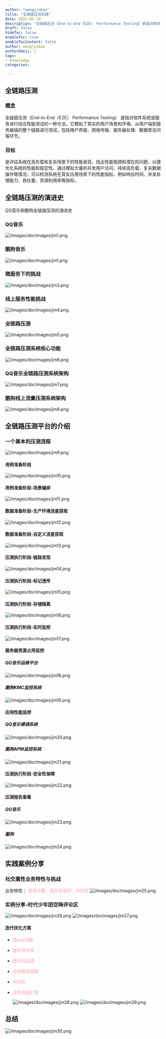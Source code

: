 ```yaml
---
author: "wangjinbao"
title: "全链路压测实践"
date: 2022-05-19
description: "全链路压测（End-to-End（E2E） Performance Testing）是指对软件系统或服务进行综合性能测试的一种方法。"
draft: false
hideToc: false
enableToc: true
enableTocContent: false
author: wangjinbao
authorEmoji: 👻
tags:
- knowledge
categories:

---
```

## 全链路压测
### 概念
全链路压测（End-to-End（E2E） Performance Testing）
是指对软件系统或服务进行综合性能测试的一种方法。它模拟了真实的用户场景和环境，从用户端到服务器端的整个链路进行测试，包括用户界面、网络传输、服务器处理、数据库访问等环节。
### 目标
是评估系统在高负载和复杂场景下的性能表现，找出性能瓶颈和潜在的问题，以便优化系统的性能和稳定性。通过模拟大量的并发用户访问、持续高负载、复杂数据操作等情况，可以检测系统在真实应用场景下的性能指标，例如响应时间、并发处理能力、吞吐量、资源利用率等指标。

## 全链路压测的演进史
QQ音乐和酷狗全链路压测的演进史
### QQ音乐
![/images/docImages/jm1.png](/images/docImages/jm1.png)

### 酷狗音乐
![/images/docImages/jm1.png](/images/docImages/jm1.png)

### 微服务下的挑战
![/images/docImages/jm3.png](/images/docImages/jm3.png)

### 线上服务性能挑战
![/images/docImages/jm4.png](/images/docImages/jm4.png)
### 全链路压测
![/images/docImages/jm5.png](/images/docImages/jm5.png)
### 全链路压测系统核心功能
![/images/docImages/jm6.png](/images/docImages/jm6.png)
### QQ音乐全链路压测系统架构
![/images/docImages/jm7.png](/images/docImages/jm7.png)
### 酷狗线上流量压测系统架构
![/images/docImages/jm8.png](/images/docImages/jm8.png)

## 全链路压测平台的介绍
### 一个基本的压测流程
![/images/docImages/jm9.png](/images/docImages/jm9.png)
#### 用例准备阶段
![/images/docImages/jm10.png](/images/docImages/jm10.png)
#### 用例准备阶段-场景编排
![/images/docImages/jm11.png](/images/docImages/jm11.png)
#### 数据准备阶段-生产环境流星获取
![/images/docImages/jm12.png](/images/docImages/jm12.png)
#### 数据准备阶段-自定义流星获取
![/images/docImages/jm13.png](/images/docImages/jm13.png)
#### 压测执行阶段-链路发现
![/images/docImages/jm14.png](/images/docImages/jm14.png)
#### 压测执行阶段-标记透传
![/images/docImages/jm15.png](/images/docImages/jm15.png)
#### 压测执行阶段-存储隔离
![/images/docImages/jm16.png](/images/docImages/jm16.png)

#### 压测执行阶段-实时监控
![/images/docImages/jm17.png](/images/docImages/jm17.png)
#### 服务器资源占用监控
##### QQ音乐运维平台
![/images/docImages/jm18.png](/images/docImages/jm18.png)
##### 酷狗KMC监控系统
![/images/docImages/jm19.png](/images/docImages/jm19.png)

#### 应用性能监控
##### QQ音乐模调系统
![/images/docImages/jm20.png](/images/docImages/jm20.png)
##### 酷狗APM监控系统
![/images/docImages/jm21.png](/images/docImages/jm21.png)

#### 压测执行阶段-安全性保障
![/images/docImages/jm22.png](/images/docImages/jm22.png)

#### 压测报告查看
##### QQ音乐
![/images/docImages/jm23.png](/images/docImages/jm23.png)
##### 酷狗
![/images/docImages/jm24.png](/images/docImages/jm24.png)




## 实践案例分享
### 社交属性业务特性与挑战
业务特性： <font color='pink'>**突增流量、高并发读写、实时性**</font>
![/images/docImages/jm25.png](/images/docImages/jm25.png)

### 实例分享-时代少年团空降评论区
![/images/docImages/jm26.png](/images/docImages/jm26.png)
![/images/docImages/jm27.png](/images/docImages/jm27.png)

#### 迭代优化方案
+ <font color='pink'>**热key问题**</font>
+ <font color='pink'>**缓存命中率**</font>
+ <font color='pink'>**缓存防穿透**</font>
+ <font color='pink'>**业务降级策略**</font>
+ <font color='pink'>**中间件**</font>
+ <font color='pink'>**业务机器扩容**</font>

  ![/images/docImages/jm28.png](/images/docImages/jm28.png)
  ![/images/docImages/jm29.png](/images/docImages/jm29.png)

## 总结
![/images/docImages/jm30.png](/images/docImages/jm30.png)


